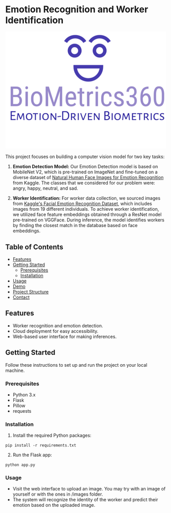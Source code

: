 # Emotion Recognition and Worker Identification

![Project Logo](static/logo.png)

This project focuses on building a computer vision model for two key tasks:

1. **Emotion Detection Model:** Our Emotion Detection model is based on MobileNet V2, which is pre-trained on ImageNet and fine-tuned on a diverse dataset of [Natural Human Face Images for Emotion Recognition](https://www.kaggle.com/datasets/sudarshanvaidya/random-images-for-face-emotion-recognition) from Kaggle. The classes that we considered for our problem were: angry, happy, neutral, and sad.

2. **Worker Identification:** For worker data collection, we sourced images from [Kaggle's Facial Emotion Recognition Dataset](https://www.kaggle.com/datasets/tapakah68/facial-emotion-recognition), which includes images from 19 different individuals. To achieve worker identification, we utilized face feature embeddings obtained through a ResNet model pre-trained on VGGFace. During inference, the model identifies workers by finding the closest match in the database based on face embeddings.
   

## Table of Contents
- [Features](#features)
- [Getting Started](#getting-started)
  - [Prerequisites](#prerequisites)
  - [Installation](#installation)
- [Usage](#usage)
- [Demo](#demo)
- [Project Structure](#project-structure)
- [Contact](#contact)

## Features
- Worker recognition and emotion detection.
- Cloud deployment for easy accessibility.
- Web-based user interface for making inferences.

## Getting Started
Follow these instructions to set up and run the project on your local machine.

### Prerequisites
- Python 3.x
- Flask
- Pillow
- requests

### Installation 
1. Install the required Python packages:
```
pip install -r requirements.txt

```
2. Run the Flask app:
```
python app.py

```
### Usage
- Visit the web interface to upload an image. You may try with an image of yourself or with the ones in /images folder.
- The system will recognize the identity of the worker and predict their emotion based on the uploaded image.



  
